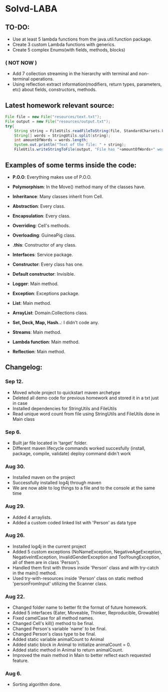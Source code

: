 # Solvd-LABA
## TO-DO:
- Use at least 5 lambda functions from the java.util.function package.
- Create 3 custom Lambda functions with generics.
- Create 5 complex Enums(with fields, methods, blocks)

### ( NOT NOW )
- Add 7 collection streaming in the hierarchy with terminal and non-terminal operations.
- Using reflection extract information(modifiers, return types, parameters, etc) about fields, constructors, methods.

## Latest homework relevant source:
```java
File file = new File("resources/text.txt");
File output = new File("resources/output.txt");
try{
	String string = FileUtils.readFileToString(file, StandardCharsets.UTF_8);
	String[] words = StringUtils.split(string);
	int amountOfWords = words.length;
	System.out.println("Text of the file: " + string);
	FileUtils.writeStringToFile(output, "File has "+amountOfWords+" words.", StandardCharsets.UTF_8);
```
## Examples of some terms inside the code:
- **P.O.O**: Everything makes use of P.O.O.

- **Polymorphism**: In the Move() method many of the classes have.

- **Inheritance**: Many classes inherit from Cell.

- **Abstraction**: Every class.

- **Encapsulation**: Every class.

- **Overriding**: Cell's methods.

- **Overloading**: GuineaPig class.

- **.this**: Constructor of any class.

- **Interfaces**: Service package.

- **Constructor**: Every class has one.

- **Default constructor**: Invisible.

- **Logger**: Main method.

- **Exception**: Exceptions package.

- **List**: Main method.

- **ArrayList**: Domain.Collections class.

- **Set, Deck, Map, Hash..**: I didn't code any.

- **Streams**: Main method.

- **Lambda function**: Main method.

- **Reflection**: Main method.

## Changelog:

### Sep 12.
- Moved whole project to quickstart maven archetype
- Deleted all demo code for previous homework and stored it in a txt just in case
- Installed dependencies for StringUtils and FileUtils
- Read unique word count from file using StringUtils and FileUtils done in Main class

### Sep 6.
- Built jar file located in 'target' folder.
- Different maven lifecycle commands worked succesfully (install, package, compile, validate) deploy command didn't work

### Aug 30.
- Installed maven on the project
- Successfully installed log4j through maven
- We are now able to log things to a file and to the console at the same time

### Aug 29.
- Added 4 arraylists.
- Added a custom coded linked list with 'Person' as data type

### Aug 26.
- Installed log4j in the current project
- Added 5 custom exceptions (NoNameException, NegativeAgeException, NegativeIntException, InvalidGenderException and TooYoungException, all of them are in class 'Person').
- Handled them first with throws inside 'Person' class and with try-catch in the main() method.
- Used try-with-resources inside 'Person' class on static method 'personFromInput' utilizing the Scanner class.

### Aug 22.
- Changed folder name to better fit the format of future homework.
- Added 5 interfaces (Eater, Moveable, Thinker, Reproducible, Growable)
- Fixed camelCase for all method names.
- Changed Cell's kill() method to be final.
- Changed Person's variable 'name' to be final.
- Changed Person's class type to be final.
- Added static variable animalCount to Animal
- Added static block in Animal to initialize animalCount = 0.
- Added static method in Animal to return animalCount.
- Improved the main method in Main to better reflect each requested feature.

### Aug 6.
- Sorting algorithm done.